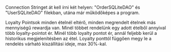Connection Stringet át kell írni két helyen: "OrderSQLiteDAO" és  "UserSQLiteDAO" filekban, utána már működőképes a program.

Loyalty Pointsok minden ételnél eltérő, minden megrendelt ételnek más mennyiségű rewardja van.
Minél többet rendelünk egy adott ételből annyival több loyalty-pointot ér.
Minél több loyalty pontot ér, annál feljebb kerül a historikus megjelenítésben az étel.
Loyalty ponttól függően megy le a rendelés várható kiszállítási ideje, max 30%-kal.